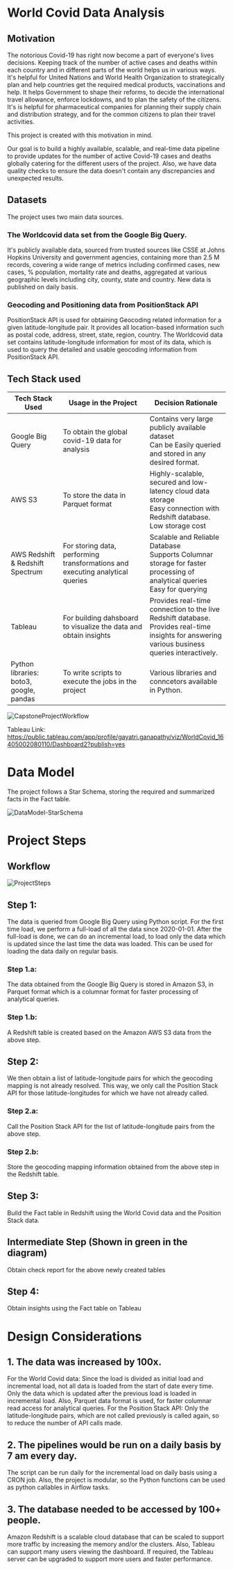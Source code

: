 # World Covid Data Analysis

## Motivation

The notorious Covid-19 has right now become a part of everyone's lives decisions. Keeping track of the number of active cases and deaths within each country and in different parts of the world helps us in various ways. It's helpful for United Nations and World Health Organization to strategically plan and help countries get the required medical products, vaccinations and help. It helps Government to shape their reforms, to decide the international travel allowance, enforce lockdowns, and to plan the safety of the citizens. It's is helpful for pharmaceutical companies for planning their supply chain and distribution strategy, and for the common citizens to plan their travel activities. 

This project is created with this motivation in mind.

Our goal is to build a highly available, scalable, and real-time data pipeline to provide updates for the number of active Covid-19 cases and deaths globally catering for the different users of the project. Also, we have data quality checks to ensure the data doesn't contain any discrepancies and unexpected results. 

## Datasets

The project uses two main data sources. 
### The Worldcovid data set from the Google Big Query. 
It's publicly available data, sourced from trusted sources like CSSE at Johns Hopkins University and government agencies, containing more than 2.5 M records, covering a wide range of metrics including confirmed cases, new cases, % population, mortality rate and deaths, aggregated at various geographic levels including city, county, state and country. New data is published on daily basis.

### Geocoding and Positioning data from PositionStack API
PositionStack API is used for obtaining Geocoding related information for a given latitude-longitude pair. It provides all location-based information such as postal code, address, street, state, region, country. The Worldcovid data set contains latitude-longitude information for most of its data, which is used to query the detailed and usable geocoding information from PositionStack API. 

## Tech Stack used


| Tech Stack Used   | Usage in the Project      					  | Decision Rationale |
|-------------------|-------------------------------------------------|--------------------|
| Google Big Query  | To obtain the global covid-19 data for analysis | Contains very large publicly available dataset <br />Can be Easily queried and stored in any desired format. |
| AWS S3 			| To store the data in Parquet format 			  | Highly-scalable, secured and low-latency cloud data storage <br /> Easy connection with Redshift database. <br /> Low storage cost |
| AWS Redshift & Redshift Spectrum 	|  For storing data, performing transformations and executing analytical queries 													| Scalable and Reliable Database <br /> Supports Columnar storage for faster processing of analytical queries <br /> Easy for querying <br /> 
| Tableau 			| For building dahsboard to visualize the data and obtain insights | Provides real-time connection to the live Redshift database. <br /> Provides real-time insights for answering various business queries interactively. |
| Python libraries:  boto3, google, pandas | To write scripts to execute the jobs in the project | Various libraries and conncetors available in Python. |

<!-- ![IntendedCapstoneProjectWorkflow](readme_images/IntendedCapstoneProjectWorkflow.png) -->

![CapstoneProjectWorkflow](readme_images/CapstoneProjectWorkflow.png)

Tableau Link: https://public.tableau.com/app/profile/gayatri.ganapathy/viz/WorldCovid_16405002080110/Dashboard2?publish=yes

# Data Model

The project follows a Star Schema, storing the required and summarized facts in the Fact table. 

![DataModel-StarSchema](readme_images/DataModel-StarSchema.png)

# Project Steps

## Workflow

![ProjectSteps](readme_images/ProjectSteps-1.png)

## Step 1:
The data is queried from Google Big Query using Python script. For the first time load, we perform a full-load of all the data since 2020-01-01. After the full-load is done, we can do an incremental load, to load only the data which is updated since the last time the data was loaded. This can be used for loading the data daily on regular basis. 

### Step 1.a:
The data obtained from the Google Big Query is stored in Amazon S3, in Parquet format which is a columnar format for faster processing of analytical queries. 

### Step 1.b:
A Redshift table is created based on the Amazon AWS S3 data from the above step. 

## Step 2:
We then obtain a list of latitude-longitude pairs for which the geocoding mapping is not already resolved. This way, we only call the Position Stack API for those latitude-longitudes for which we have not already called. 

### Step 2.a:
Call the Position Stack API for the list of latitude-longitude pairs from the above step. 

### Step 2.b: 
Store the geocoding mapping information obtained from the above step in the Redshift table. 

## Step 3:
Build the Fact table in Redshift using the World Covid data and the Position Stack data.

## Intermediate Step (Shown in green in the diagram)
Obtain check report for the above newly created tables

## Step 4: 
Obtain insights using the Fact table on Tableau

# Design Considerations

## 1. The data was increased by 100x.
For the World Covid data:
Since the load is divided as initial load and incremental load, not all data is loaded from the start of date every time. 
Only the data which is updated after the previous load is loaded in incremental load. 
Also, Parquet data format is used, for faster columnar read access for analytical queries. 
For the Position Stack API:
Only the latitude-longitude pairs, which are not called previously is called again, so to reduce the number of API calls made. 

## 2. The pipelines would be run on a daily basis by 7 am every day.
The script can be run daily for the incremental load on daily basis using a CRON job. 
Also, the project is modular, so the Python functions can be used as python callables in Airflow tasks. 

## 3. The database needed to be accessed by 100+ people.
Amazon Redshift is a scalable cloud database that can be scaled to support more traffic by increasing the memory and/or the clusters. Also, Tableau can support many users viewing the dashboard. If required, the Tableau server can be upgraded to support more users and faster performance. 


